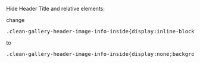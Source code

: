 <p>
	Hide Header Title and relative elements:
</p>
<p>
	change
</p>
<p>
<pre class="prettyprint lang-css">.clean-gallery-header-image-info-inside{display:inline-block;background:transparent;padding:15px 15px;float:center;background-image:url(https://i3ds.fun/wp-content/uploads/2019/09/header-title.png);text-color:#fff4db !important;background-repeat:no-repeat;}</pre>
</p>
<p>
	to
</p>
<p>
<pre class="prettyprint lang-css">.clean-gallery-header-image-info-inside{display:none;background:transparent;padding:15px 15px;float:center;background-image:url(https://i3ds.fun/wp-content/uploads/2019/09/header-title.png);text-color:#fff4db !important;background-repeat:no-repeat;}</pre>
</p>
